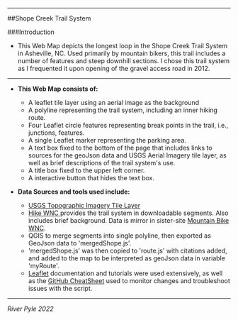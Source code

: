 

----



##Shope Creek Trail System



###Introduction



- This Web Map depicts the longest loop in the Shope Creek Trail System in Asheville, NC. Used primarily by mountain bikers, this trail includes a number of features and steep downhill sections. I chose this trail system as I frequented it upon opening of the gravel access road in 2012.

---------
- **This Web Map consists of:**
  - A leaflet tile layer using an aerial image as the background
  - A  polyline representing the trail system, including an inner hiking route.
  - Four Leaflet circle features representing break points in the trail, i.e., junctions, features.
  - A single Leaflet marker representing the parking area.
  - A text box fixed to the bottom of the page that includes links to sources for the geoJson data and USGS Aerial Imagery tile layer, as well as brief descriptions of the trail system's use.
  - A title box fixed to the upper left corner.
  - A interactive button that hides the text box.

- **Data Sources and tools used include:**
  - [USGS Topographic Imagery Tile Layer](https://basemap.nationalmap.gov/arcgis/rest/services/USGSImageryTopo/MapServer/tile/{z}/{y}/{x})
  - [Hike WNC ](https://www.hikewnc.info/trailheads/shope-creek/) provides the trail system in downloadable segments. Also includes brief background. Data is mirror in sister-site [Mountain Bike WNC](https://www.mtbikewnc.com/).
  - QGIS to merge segments into single polyline, then exported as GeoJson data to 'mergedShope.js'.
  - 'mergedShope.js' was then copied to 'route.js' with citations added, and added to the map to be interpreted as geoJson data in variable 'myRoute'.
  - [Leaflet](https://leafletjs.com/SlavaUkraini/) documentation and tutorials were used extensively, as well as the [GitHub CheatSheet](https://education.github.com/git-cheat-sheet-education.pdf) used to monitor changes and troubleshoot issues with the script.

-------
*River Pyle 2022*
